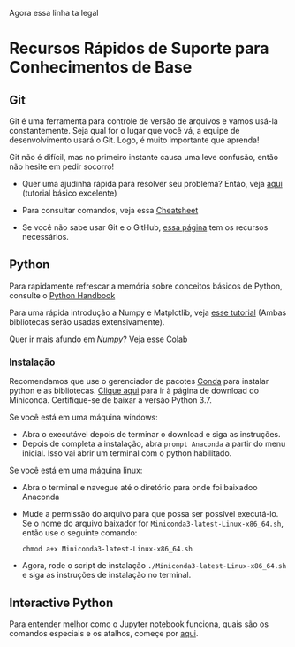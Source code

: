 Agora essa linha ta legal
# Recursos Rápidos de Suporte para Conhecimentos de Base

## Git

Git é uma ferramenta para controle de versão de arquivos e vamos usá-la constantemente. Seja qual for o lugar que você vá, a equipe de desenvolvimento usará o Git. Logo, é muito importante que aprenda!

Git não é difícil, mas no primeiro instante causa uma leve confusão, então não hesite em pedir socorro!

- Quer uma ajudinha rápida para resolver seu problema? Então, veja [aqui](https://rogerdudler.github.io/git-guide/) (tutorial básico excelente)

- Para consultar comandos, veja essa [Cheatsheet](https://github.github.com/training-kit/downloads/pt_BR/github-git-cheat-sheet/)

- Se você não sabe usar Git e o GitHub, [essa página](https://try.github.io/) tem os recursos necessários.

## Python

Para rapidamente refrescar a memória sobre conceitos básicos de Python, consulte o
[Python Handbook](https://anandologdy.com/python-practice-book)

Para uma rápida introdução a Numpy e Matplotlib, veja [esse tutorial](http://cs231n.github.io/python-numpy-tutorial/) (Ambas bibliotecas serão usadas extensivamente).

Quer ir mais afundo em _Numpy_? Veja esse [Colab](https://colab.research.google.com/github/jakevdp/PythonDataScienceHandbook/blob/master/notebooks/02.00-Introduction-to-NumPy.ipynb)

### Instalação

Recomendamos que use o gerenciador de pacotes [Conda](https://docs.conda.io/) para instalar python e as bibliotecas. [Clique aqui](https://docs.conda.io/en/latest/miniconda.html) para ir à página de download do Miniconda. Certifique-se de baixar a versão Python 3.7.

Se você está em uma máquina windows:

- Abra o executável depois de terminar o download e siga as instruções.
- Depois de completa a instalação, abra `prompt Anaconda` a partir do menu inicial. Isso vai abrir um terminal com o python habilitado.

Se você está em uma máquina linux:

- Abra o terminal e navegue até o diretório para onde foi baixadoo Anaconda

- Mude a permissão do arquivo para que possa ser possível executá-lo. Se o nome do arquivo baixador for `Miniconda3-latest-Linux-x86_64.sh`, então use o seguinte comando:

  `chmod a+x Miniconda3-latest-Linux-x86_64.sh`

- Agora, rode o script de instalação `./Miniconda3-latest-Linux-x86_64.sh` e siga as instruções de instalação no terminal.

## Interactive Python

Para entender melhor como o Jupyter notebook funciona, quais são os comandos especiais e os atalhos, começe por [aqui](https://colab.research.google.com/github/jakevdp/PythonDataScienceHandbook/blob/master/notebooks/01.00-IPython-Beyond-Normal-Python.ipynb#scrollTo=qPlt8_Btyemw).
